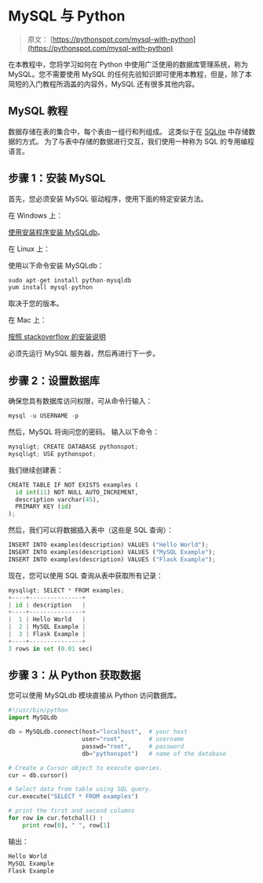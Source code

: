 # MySQL 与 Python

> 原文： [https://pythonspot.com/mysql-with-python](https://pythonspot.com/mysql-with-python)

在本教程中，您将学习如何在 Python 中使用广泛使用的数据库管理系统，称为 MySQL。您不需要使用 MySQL 的任何先验知识即可使用本教程，但是，除了本简短的入门教程所涵盖的内容外，MySQL 还有很多其他内容。

## MySQL 教程

数据存储在表的集合中，每个表由一组行和列组成。 这类似于在 [SQLite](https://pythonspot.com/python-database-programming-sqlite-tutorial/) 中存储数据的方式。 为了与表中存储的数据进行交互，我们使用一种称为 SQL 的专用编程语言。

## 步骤 1：安装 MySQL

首先，您必须安装 MySQL 驱动程序，使用下面的特定安装方法。

在 Windows 上：

[使用安装程序安装 MySQLdb](https://sourceforge.net/projects/mysql-python/files/mysql-python/1.2.3/MySQL-python-1.2.3.win32-py2.7.msi/download)。

在 Linux 上：

使用以下命令安装 MySQLdb：

```py
sudo apt-get install python-mysqldb
yum install mysql-python

```

取决于您的版本。

在 Mac 上：

[按照 stackoverflow 的安装说明](https://stackoverflow.com/questions/1448429/how-to-install-mysqldb-python-data-access-library-to-mysql-on-mac-os-x#1448476)

必须先运行 MySQL 服务器，然后再进行下一步。

## 步骤 2：设置数据库


确保您具有数据库访问权限，可从命令行输入：

```py
mysql -u USERNAME -p

```

然后，MySQL 将询问您的密码。 输入以下命令：

```py
mysql&gt; CREATE DATABASE pythonspot;
mysql&gt; USE pythonspot;

```

我们继续创建表：

```py
CREATE TABLE IF NOT EXISTS examples (
  id int(11) NOT NULL AUTO_INCREMENT,
  description varchar(45),
  PRIMARY KEY (id)
);

```

然后，我们可以将数据插入表中（这些是 SQL 查询）：

```py
INSERT INTO examples(description) VALUES ("Hello World");
INSERT INTO examples(description) VALUES ("MySQL Example");
INSERT INTO examples(description) VALUES ("Flask Example");

```

现在，您可以使用 SQL 查询从表中获取所有记录：

```py
mysql&gt; SELECT * FROM examples;
+----+---------------+
| id | description   |
+----+---------------+
|  1 | Hello World   |
|  2 | MySQL Example |
|  3 | Flask Example |
+----+---------------+
3 rows in set (0.01 sec)

```

## 步骤 3：从 Python 获取数据

您可以使用 MySQLdb 模块直接从 Python 访问数据库。

```py
#!/usr/bin/python
import MySQLdb

db = MySQLdb.connect(host="localhost",  # your host 
                     user="root",       # username
                     passwd="root",     # password
                     db="pythonspot")   # name of the database

# Create a Cursor object to execute queries.
cur = db.cursor()

# Select data from table using SQL query.
cur.execute("SELECT * FROM examples")

# print the first and second columns      
for row in cur.fetchall() :
    print row[0], " ", row[1]

```

输出：

```py
Hello World
MySQL Example
Flask Example

```